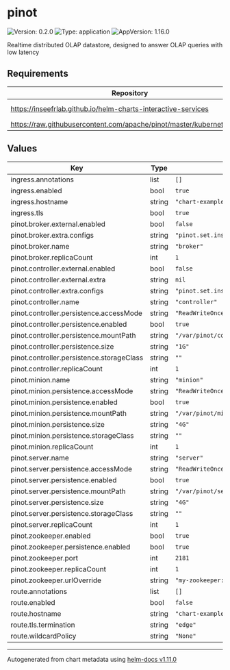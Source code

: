 # pinot

![Version: 0.2.0](https://img.shields.io/badge/Version-0.2.0-informational?style=flat-square) ![Type: application](https://img.shields.io/badge/Type-application-informational?style=flat-square) ![AppVersion: 1.16.0](https://img.shields.io/badge/AppVersion-1.16.0-informational?style=flat-square)

Realtime distributed OLAP datastore, designed to answer OLAP queries with low latency

## Requirements

| Repository | Name | Version |
|------------|------|---------|
| https://inseefrlab.github.io/helm-charts-interactive-services | library-chart | 1.3.0 |
| https://raw.githubusercontent.com/apache/pinot/master/kubernetes/helm | pinot | 0.2.4 |

## Values

| Key | Type | Default | Description |
|-----|------|---------|-------------|
| ingress.annotations | list | `[]` |  |
| ingress.enabled | bool | `true` |  |
| ingress.hostname | string | `"chart-example.local"` |  |
| ingress.tls | bool | `true` |  |
| pinot.broker.external.enabled | bool | `false` |  |
| pinot.broker.extra.configs | string | `"pinot.set.instance.id.to.hostname=true\npinot.broker.access.control.class=org.apache.pinot.broker.broker.BasicAuthAccessControlFactory\npinot.broker.access.control.principals=admin\npinot.broker.access.control.principals.admin.password=verysecure"` |  |
| pinot.broker.name | string | `"broker"` |  |
| pinot.broker.replicaCount | int | `1` |  |
| pinot.controller.external.enabled | bool | `false` |  |
| pinot.controller.external.extra | string | `nil` |  |
| pinot.controller.extra.configs | string | `"pinot.set.instance.id.to.hostname=true\ncontroller.task.scheduler.enabled=true\ncontroller.admin.access.control.factory.class=org.apache.pinot.controller.api.access.BasicAuthAccessControlFactory\ncontroller.admin.access.control.principals=admin\ncontroller.admin.access.control.principals.admin.password=verysecret"` |  |
| pinot.controller.name | string | `"controller"` |  |
| pinot.controller.persistence.accessMode | string | `"ReadWriteOnce"` |  |
| pinot.controller.persistence.enabled | bool | `true` |  |
| pinot.controller.persistence.mountPath | string | `"/var/pinot/controller/data"` |  |
| pinot.controller.persistence.size | string | `"1G"` |  |
| pinot.controller.persistence.storageClass | string | `""` |  |
| pinot.controller.replicaCount | int | `1` |  |
| pinot.minion.name | string | `"minion"` |  |
| pinot.minion.persistence.accessMode | string | `"ReadWriteOnce"` |  |
| pinot.minion.persistence.enabled | bool | `true` |  |
| pinot.minion.persistence.mountPath | string | `"/var/pinot/minion/data"` |  |
| pinot.minion.persistence.size | string | `"4G"` |  |
| pinot.minion.persistence.storageClass | string | `""` |  |
| pinot.minion.replicaCount | int | `1` |  |
| pinot.server.name | string | `"server"` |  |
| pinot.server.persistence.accessMode | string | `"ReadWriteOnce"` |  |
| pinot.server.persistence.enabled | bool | `true` |  |
| pinot.server.persistence.mountPath | string | `"/var/pinot/server/data"` |  |
| pinot.server.persistence.size | string | `"4G"` |  |
| pinot.server.persistence.storageClass | string | `""` |  |
| pinot.server.replicaCount | int | `1` |  |
| pinot.zookeeper.enabled | bool | `true` |  |
| pinot.zookeeper.persistence.enabled | bool | `true` |  |
| pinot.zookeeper.port | int | `2181` |  |
| pinot.zookeeper.replicaCount | int | `1` |  |
| pinot.zookeeper.urlOverride | string | `"my-zookeeper:2181/my-pinot"` |  |
| route.annotations | list | `[]` |  |
| route.enabled | bool | `false` |  |
| route.hostname | string | `"chart-example.local"` |  |
| route.tls.termination | string | `"edge"` |  |
| route.wildcardPolicy | string | `"None"` |  |

----------------------------------------------
Autogenerated from chart metadata using [helm-docs v1.11.0](https://github.com/norwoodj/helm-docs/releases/v1.11.0)

